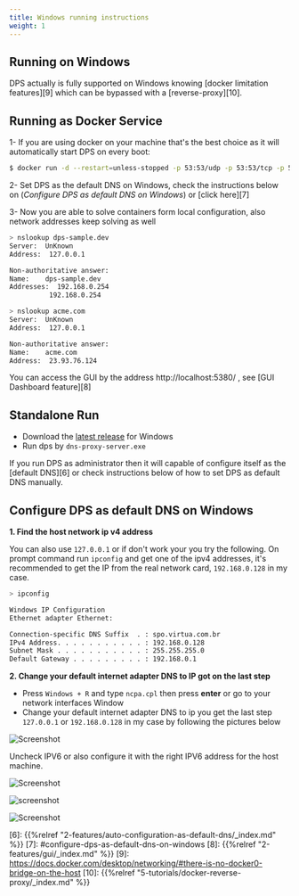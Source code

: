 ```yaml
---
title: Windows running instructions
weight: 1
---
```


## Running on Windows
DPS actually is fully supported on Windows knowing [docker limitation features][9] 
which can be bypassed with a [reverse-proxy][10].

## Running as Docker Service

1- If you are using docker on your machine that's the best choice as it will automatically start DPS on every boot:

```bash
$ docker run -d --restart=unless-stopped -p 53:53/udp -p 53:53/tcp -p 5380:5380 -v /var/run/docker.sock:/var/run/docker.sock defreitas/dns-proxy-server
```

2- Set DPS as the default DNS on Windows, check the instructions below on 
(_Configure DPS as default DNS on Windows_) or [click here][7]

3- Now you are able  to solve containers form local configuration, also network addresses keep solving as well

```bash
> nslookup dps-sample.dev
Server:  UnKnown
Address:  127.0.0.1

Non-authoritative answer:
Name:    dps-sample.dev
Addresses:  192.168.0.254
          192.168.0.254

> nslookup acme.com
Server:  UnKnown
Address:  127.0.0.1

Non-authoritative answer:
Name:    acme.com
Address:  23.93.76.124
```

You can access the GUI by the address http://localhost:5380/ , see [GUI Dashboard feature][8]

## Standalone Run
* Download the [latest release][5] for Windows
* Run dps by `dns-proxy-server.exe`

If you run DPS as administrator then it will capable of configure itself as the [default DNS][6]
or check instructions below of how to set DPS as default DNS manually.

## Configure DPS as default DNS on Windows

**1. Find the host network ip v4 address**

You can also use `127.0.0.1` or if don't work your you try the following.
On prompt command run `ipconfig` and get one of the ipv4 addresses, it's recommended to get the IP from the real
network card, `192.168.0.128` in my case.

```bash
> ipconfig

Windows IP Configuration
Ethernet adapter Ethernet:

Connection-specific DNS Suffix  . : spo.virtua.com.br
IPv4 Address. . . . . . . . . . . : 192.168.0.128
Subnet Mask . . . . . . . . . . . : 255.255.255.0
Default Gateway . . . . . . . . . : 192.168.0.1
```

**2. Change your default internet adapter DNS to IP got on the last step**

* Press `Windows + R` and type `ncpa.cpl` then press **enter** or go to your network interfaces Window
* Change your default internet adapter DNS to ip you get the last step `127.0.0.1` or `192.168.0.128` in my case
by following the pictures below

![Screenshot](https://i.imgur.com/UAVUgLf.png?width=10pc&classes=shadow)

Uncheck IPV6 or also configure it with the right IPV6 address for the host machine.

![Screenshot](https://i.imgur.com/DGPdFRD.png?width=10pc&classes=shadow)

![screenshot](https://i.imgur.com/EcZF6mG.png?width=10pc&classes=shadow)

![Screenshot](https://i.imgur.com/0bxASqd.png?width=10pc&classes=shadow)

[1]: https://imgur.com/a/LlDH8AM
[5]: https://github.com/mageddo/dns-proxy-server/releases
[6]: {{%relref "2-features/auto-configuration-as-default-dns/_index.md" %}}
[7]: #configure-dps-as-default-dns-on-windows
[8]: {{%relref "2-features/gui/_index.md" %}}
[9]: https://docs.docker.com/desktop/networking/#there-is-no-docker0-bridge-on-the-host
[10]: {{%relref "5-tutorials/docker-reverse-proxy/_index.md" %}}
